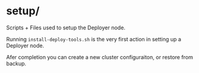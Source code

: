 # setup/

Scripts + Files used to setup the Deployer node. 

Running `install-deploy-tools.sh` is the very first action in setting up a Deployer node.

Afer completion you can create a new cluster configuraiton, or restore from backup.